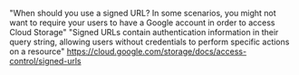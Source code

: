 


"When should you use a signed URL? In some scenarios, you might not want to require your users to have a Google account in order to access Cloud Storage" "Signed URLs contain authentication information in their query string, allowing users without credentials to perform specific actions on a resource" https://cloud.google.com/storage/docs/access-control/signed-urls